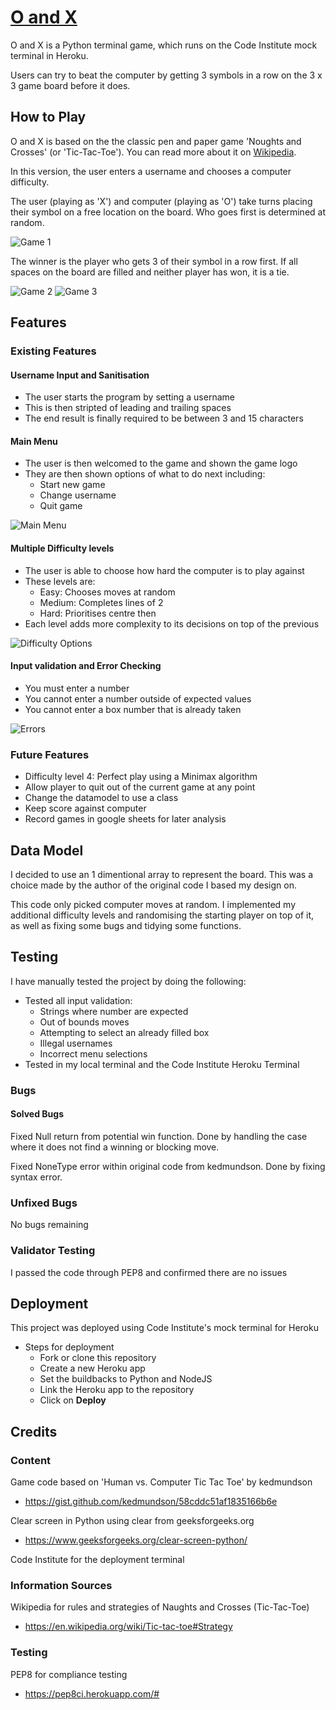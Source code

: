 # [O and X](https://oandx-11a385ee261b.herokuapp.com "Click to view deployed site")

O and X is a Python terminal game, which runs on the Code Institute mock terminal in Heroku.

Users can try to beat the computer by getting 3 symbols in a row on the 3 x 3 game board before it does. 

## How to Play

O and X is based on the the classic pen and paper game 'Noughts and Crosses' (or 'Tic-Tac-Toe'). You can read more about it on [Wikipedia](https://en.wikipedia.org/wiki/Tic-tac-toe).

In this version, the user enters a username and chooses a computer difficulty.

The user (playing as 'X') and computer (playing as 'O') take turns placing their symbol on a free location on the board. Who goes first is determined at random.

![Game 1](documentation/Game1.png)

The winner is the player who gets 3 of their symbol in a row first. If all spaces on the board are filled and neither player has won, it is a tie. 

![Game 2](documentation/Game2.png)
![Game 3](documentation/Game3.png)

## Features

### Existing Features

#### Username Input and Sanitisation

- The user starts the program by setting a username
- This is then stripted of leading and trailing spaces
- The end result is finally required to be between 3 and 15 characters

#### Main Menu

- The user is then welcomed to the game and shown the game logo
- They are then shown options of what to do next including:
  - Start new game
  - Change username
  - Quit game

![Main Menu](documentation/MainMenu.png)

#### Multiple Difficulty levels

- The user is able to choose how hard the computer is to play against
- These levels are:
  - Easy: Chooses moves at random
  - Medium: Completes lines of 2
  - Hard: Prioritises centre then 
- Each level adds more complexity to its decisions on top of the previous

![Difficulty Options](documentation/Difficulty.png)

#### Input validation and Error Checking

- You must enter a number
- You cannot enter a number outside of expected values
- You cannot enter a box number that is already taken

![Errors](documentation/Errors.png)

### Future Features

- Difficulty level 4: Perfect play using a Minimax algorithm
- Allow player to quit out of the current game at any point
- Change the datamodel to use a class
- Keep score against computer
- Record games in google sheets for later analysis

## Data Model

I decided to use an 1 dimentional array to represent the board. This was a choice made by the author of the original code I based my design on. 

This code only picked computer moves at random. I implemented my additional difficulty levels and randomising the starting player on top of it, as well as fixing some bugs and tidying some functions.

## Testing

I have manually tested the project by doing the following:

- Tested all input validation:
  - Strings where number are expected
  - Out of bounds moves
  - Attempting to select an already filled box
  - Illegal usernames
  - Incorrect menu selections
- Tested in my local terminal and the Code Institute Heroku Terminal



### Bugs

#### Solved Bugs

Fixed Null return from potential win function. Done by handling the case where it does not find a winning or blocking move.

Fixed NoneType error within original code from kedmundson. Done by fixing syntax error. 

### Unfixed Bugs

No bugs remaining

### Validator Testing

I passed the code through PEP8 and confirmed there are no issues

## Deployment

This project was deployed using Code Institute's mock terminal for Heroku

- Steps for deployment
  - Fork or clone this repository
  - Create a new Heroku app
  - Set the buildbacks to Python and NodeJS
  - Link the Heroku app to the repository
  - Click on **Deploy**

## Credits

### Content

Game code based on 'Human vs. Computer Tic Tac Toe' by kedmundson
- https://gist.github.com/kedmundson/58cddc51af1835166b6e

Clear screen in Python using clear from geeksforgeeks.org
- https://www.geeksforgeeks.org/clear-screen-python/

Code Institute for the deployment terminal

### Information Sources

Wikipedia for rules and strategies of Naughts and Crosses (Tic-Tac-Toe)
- https://en.wikipedia.org/wiki/Tic-tac-toe#Strategy

### Testing

PEP8 for compliance testing
- https://pep8ci.herokuapp.com/#